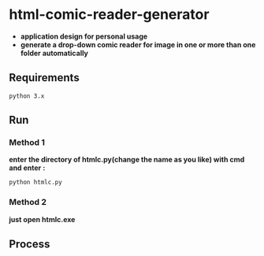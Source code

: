 # html-comic-reader-generator
  - **application design for personal usage**<br>
  - **generate a drop-down comic reader for image in one or more than one folder automatically**

## Requirements
    python 3.x
    
## Run
### Method 1
   **enter the directory of htmlc.py(change the name as you like) with cmd and enter :**

    python htmlc.py
    
### Method 2
  **just open htmlc.exe**
  
## Process
